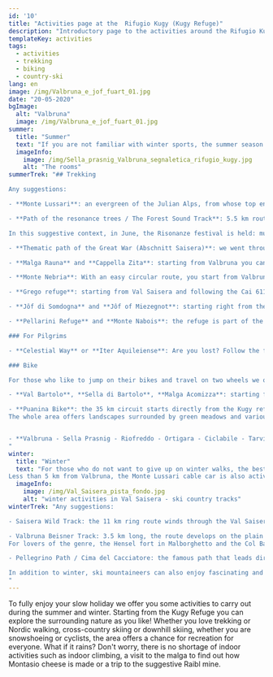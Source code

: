 ```yaml
---
id: '10'
title: "Activities page at the  Rifugio Kugy (Kugy Refuge)"
description: "Introductory page to the activities around the Rifugio Kugy (Kugy Refuge): trekking, cross-country bike, and much more."
templateKey: activities
tags:
  - activities
  - trekking
  - biking
  - country-ski
lang: en
image: /img/Valbruna_e_jof_fuart_01.jpg
date: "20-05-2020"
bgImage:
  alt: "Valbruna"
  image: /img/Valbruna_e_jof_fuart_01.jpg
summer:
  title: "Summer"
  text: "If you are not familiar with winter sports, the summer season in the Julian Alps will offer you various activities to regenerate yourself after the long hibernation. Lovers of trekking and Nordic walking will be able to walk the beautiful paths that branch off into the mountains of Valbruna, Camporosso, Ugovizza and Tarvisio. We remind you that the signage is not lacking and there are accurate hiking maps for orientation."
  imageInfo:
    image: /img/Sella_prasnig_Valbruna_segnaletica_rifugio_kugy.jpg
    alt: "The rooms"
summerTrek: "## Trekking

Any suggestions:

- **Monte Lussari**: an evergreen of the Julian Alps, from whose top enjoy a panorama of the surrounding peaks. For those wishing the gondola lift is also active in summer, otherwise you can reach the Sanctuary on the top by the convenient forest road or the Pilgrim's path.

- **Path of the resonance trees / The Forest Sound Track**: 5.5 km route that plunges into the extraordinary spruce forest for the production of musical instruments such as violins, violas, cellos, guitars, pianos, harpsichords, all over the world . Starting from Valbruna you can also reach other points of interest: a site of malformed spruce trees due to pathogenic nodes in the subsoil, a small art park called Altrememorie, the Sabuata source and, in the final part, when you have already reached the wood of the trees of Resonance, you will cross the Abschnitt Saisera, a theme park of the Great War.

In this suggestive context, in June, the Risonanze festival is held: music in the woods. This year, given the circumstances, it was canceled and postponed to 2021. In the meantime, however, the digitalization of the path is planned and, thanks to an app, it will be possible to consult multimedia content and an accompanying audio guide to discover the forest and harmonic wood.

- **Thematic path of the Great War (Abschnitt Saisera)**: we went through it personally and we highly recommend it, not only for its historical value but because there really is to be amazed.

- **Malga Rauna** and **Cappella Zita**: starting from Valbruna you can devote yourself to this easy excursion, to be done even in winter with snowshoes. Take the path Cai 607 and passing through Malga Rauna you can enjoy beautiful views of the Cima del Cacciatore. Sunsets are wonderful on sunny days. At 1515 m you can visit the Zita Chapel that survived the war events of the Great War.

- **Monte Nebria**: With an easy circular route, you start from Valbruna and follow the Cai 608 and 658 paths. It is a walk that we recommend to everyone because, albeit with a moderate elevation, it guarantees a 360 ° panorama. The peaks are two, east and west, and the path follows a military track.

- **Grego refuge**: starting from Val Saisera and following the Cai 611 path that crosses a beautiful beech forest, you can go up to the Grego refuge. A magnificent view will reveal the Jôf Montasio in its grandeur: Crests of Dragons, North Tower, Amalia, many of the routes that Kugy traveled and that he immortalized in his writings.

- **Jôf di Somdogna** and **Jôf of Miezegnot**: starting right from the Grego Refuge and still covering 400 m of altitude difference, you reach the Somdogna peak. From the saddle of the same name, however, you can take the path Cai 609 and, meeting testimonies of the Great War, reach the top of Miezegnot.

- **Pellarini Refuge** and **Monte Nabois**: the refuge is part of the beautiful setting of the Jôf Fuart group and can be reached with the Cai 616 path, first on a forest track and then on a path. Once you arrive, you must go up to the Grande Nabois.

### For Pilgrims

- **Celestial Way** or **Iter Aquileiense**: Are you lost? Follow the fish that symbolizes this 200 km long pilgrimage. The fascinating path that cuts through the entire region is defined as a small spine of Friuli Venezia Giulia. In ten stages, it winds from the city of Aquileia and reaches its last stop right here in the town of Valbruna, and up to the top of Monte Lussari. It is entirely passable from June to September while in winter some sections are covered by snow.

### Bike

For those who like to jump on their bikes and travel on two wheels we offer the following routes:

- **Val Bartolo**, **Sella di Bartolo**, **Malga Acomizza**: starting from Camporosso you can follow this beautiful track that winds beyond the Italian-Austrian border.

- **Puanina Bike**: the 35 km circuit starts directly from the Kugy refuge. With a vertical drop of 700 meters, it is a path of medium difficulty. The first stretch on the road leads to the comfortable cycle path. Reached the inhabited area of ​​Ugovizza, we proceed on an asphalted and partly unpaved road towards the Nordio refuge (mt. 1420). We then descend to Malga Priu in Val Rauna (1255 m) and from there to the Gortani Refuge (1100 m). Return to Valbruna from the Sella di Vuom in Camporosso.
The whole area offers landscapes surrounded by green meadows and various refuges and farmhouses can be reached.


- **Valbruna - Sella Prasnig - Riofreddo - Ortigara - Ciclabile - Tarvisio - Valbruna**: with a length of 46 km and a maximum difference in height of 650 meters, the route winds along a cycle path and forest roads. It starts from Valbruna, travels a stretch of the Val Saisera and reaches the Prasnig saddle (1491 m). A penden descent follows.
"
winter:
  title: "Winter"
  text: "For those who do not want to give up on winter walks, the best way is to have snowshoes and venture on the paths of Val Saisera. You will find over 15 km of well-marked trails in the snow. For cross-country skiing enthusiasts there are plenty of slopes that wind along the entire valley, through clearings and magical snow-covered woods.
Less than 5 km from Valbruna, the Monte Lussari cable car is also active for lovers of downhill skiing. And always for downhill enthusiasts, the nearby town of Tarvisio offers 25 km of fun."
  imageInfo:
    image: /img/Val_Saisera_pista_fondo.jpg
    alt: "winter activities in Val Saisera - ski country tracks"
winterTrek: "Any suggestions:

- Saisera Wild Track: the 11 km ring route winds through the Val Saisera and is accessible to everyone, on foot, on cross-country skis or fat bikes. In addition to the beauty of the winter landscape, along the itinerary you can make a jump in history and visit the places of the front of the First World War.

- Valbruna Beisner Track: 3.5 km long, the route develops on the plain in front of the town of Valbruna. It is a path suitable for everyone and excellent for relaxing close to the town. For history lovers, it is possible to book a guided tour of the Beisner military fort, completely built inside the rock.
For lovers of the genre, the Hensel fort in Malborghetto and the Col Badin fort in Chiusaforte can also be visited in the surrounding area.

- Pellegrino Path / Cima del Cacciatore: the famous path that leads directly to the top of Mount Lussari is an excellent winter track to be climbed with seal skins. Once on the Lussari you can continue towards the Cima del Cacciatore.

In addition to winter, ski mountaineers can also enjoy fascinating and easy excursions in spring: Sella Nabois, Jof di Somdogna, the top of Monte Cocco or Vetta Bella.
"
---
```


To fully enjoy your slow holiday we offer you some activities to carry out during the summer and winter. Starting from the Kugy Refuge you can explore the surrounding nature as you like! Whether you love trekking or Nordic walking, cross-country skiing or downhill skiing, whether you are snowshoeing or cyclists, the area offers a chance for recreation for everyone. What if it rains? Don't worry, there is no shortage of indoor activities such as indoor climbing, a visit to the malga to find out how Montasio cheese is made or a trip to the suggestive Raibl mine.
